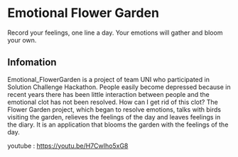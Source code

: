 # Emotional Flower Garden

Record your feelings, one line a day. 
Your emotions will gather and bloom your own.

## Infomation

Emotional_FlowerGarden is a project of team UNI who participated in Solution Challenge Hackathon.
People easily become depressed because in recent years there has been little interaction between people and the emotional clot has not been resolved.
How can I get rid of this clot? The Flower Garden project, which began to resolve emotions, talks with birds visiting the garden, relieves the feelings of the day and leaves feelings in the diary. It is an application that blooms the garden with the feelings of the day.

youtube : https://youtu.be/H7CwIho5xG8
